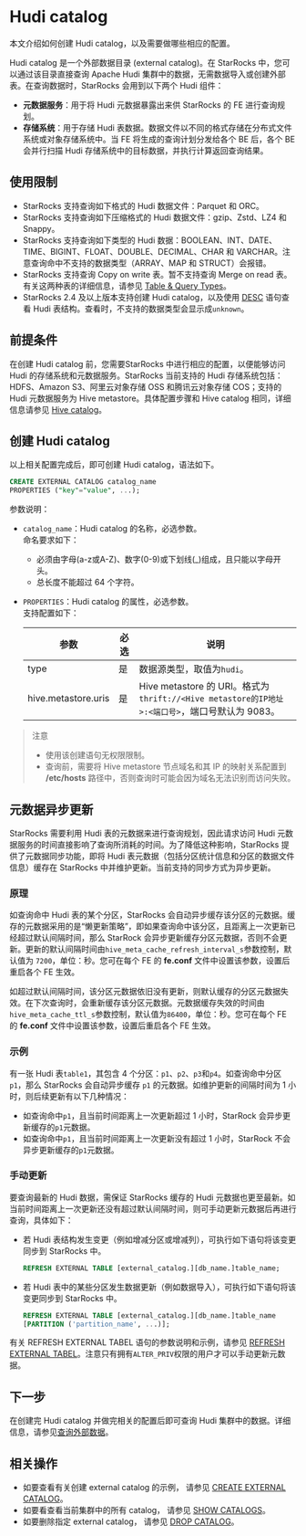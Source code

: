 # Hudi catalog

本文介绍如何创建 Hudi catalog，以及需要做哪些相应的配置。

Hudi catalog 是一个外部数据目录 (external catalog)。在 StarRocks 中，您可以通过该目录直接查询 Apache Hudi 集群中的数据，无需数据导入或创建外部表。在查询数据时，StarRocks 会用到以下两个 Hudi 组件：

- **元数据服务**：用于将 Hudi 元数据暴露出来供 StarRocks 的 FE 进行查询规划。
- **存储系统**：用于存储 Hudi 表数据。数据文件以不同的格式存储在分布式文件系统或对象存储系统中。当 FE 将生成的查询计划分发给各个 BE 后，各个 BE 会并行扫描 Hudi 存储系统中的目标数据，并执行计算返回查询结果。

## 使用限制

- StarRocks 支持查询如下格式的 Hudi 数据文件：Parquet 和 ORC。
- StarRocks 支持查询如下压缩格式的 Hudi 数据文件：gzip、Zstd、LZ4 和 Snappy。
- StarRocks 支持查询如下类型的 Hudi 数据：BOOLEAN、INT、DATE、TIME、BIGINT、FLOAT、DOUBLE、DECIMAL、CHAR 和 VARCHAR。注意查询命中不支持的数据类型（ARRAY、MAP 和 STRUCT）会报错。
- StarRocks 支持查询 Copy on write 表。暂不支持查询 Merge on read 表。有关这两种表的详细信息，请参见 [Table & Query Types](https://hudi.apache.org/docs/table_types)。
- StarRocks 2.4 及以上版本支持创建 Hudi catalog，以及使用 [DESC](/sql-reference/sql-statements/Utility/DESCRIBE.md) 语句查看 Hudi 表结构。查看时，不支持的数据类型会显示成`unknown`。

## 前提条件

在创建 Hudi catalog 前，您需要StarRocks 中进行相应的配置，以便能够访问 Hudi 的存储系统和元数据服务。StarRocks 当前支持的 Hudi 存储系统包括：HDFS、Amazon S3、阿里云对象存储 OSS 和腾讯云对象存储 COS；支持的 Hudi 元数据服务为 Hive metastore。具体配置步骤和 Hive catalog 相同，详细信息请参见 [Hive catalog](../catalog/hive_catalog.md#前提条件)。

## 创建 Hudi catalog

以上相关配置完成后，即可创建 Hudi catalog，语法如下。

```SQL
CREATE EXTERNAL CATALOG catalog_name 
PROPERTIES ("key"="value", ...);
```

参数说明：

- `catalog_name`：Hudi catalog 的名称，必选参数。<br>命名要求如下：
  - 必须由字母(a-z或A-Z)、数字(0-9)或下划线(_)组成，且只能以字母开头。
  - 总长度不能超过 64 个字符。

- `PROPERTIES`：Hudi catalog 的属性，必选参数。<br>支持配置如下：

    | **参数**            | **必选** | **说明**                                                     |
    | ------------------- | -------- | ------------------------------------------------------------ |
    | type                | 是       | 数据源类型，取值为`hudi`。                                   |
    | hive.metastore.uris | 是       | Hive metastore 的 URI。格式为 `thrift://<Hive metastore的IP地址>:<端口号>`，端口号默认为 9083。 |

> 注意
>
> - 使用该创建语句无权限限制。
> - 查询前，需要将 Hive metastore 节点域名和其 IP 的映射关系配置到 **/etc/hosts** 路径中，否则查询时可能会因为域名无法识别而访问失败。

## 元数据异步更新

StarRocks 需要利用 Hudi 表的元数据来进行查询规划，因此请求访问 Hudi 元数据服务的时间直接影响了查询所消耗的时间。为了降低这种影响，StarRocks 提供了元数据同步功能，即将 Hudi 表元数据（包括分区统计信息和分区的数据文件信息）缓存在 StarRocks 中并维护更新。当前支持的同步方式为异步更新。

### 原理

如查询命中 Hudi 表的某个分区，StarRocks 会自动异步缓存该分区的元数据。缓存的元数据采用的是“懒更新策略”，即如果查询命中该分区，且距离上一次更新已经超过默认间隔时间，那么 StarRock 会异步更新缓存分区元数据，否则不会更新。更新的默认间隔时间由`hive_meta_cache_refresh_interval_s`参数控制，默认值为 `7200`，单位：秒。您可在每个 FE 的 **fe.conf** 文件中设置该参数，设置后重启各个 FE 生效。

如超过默认间隔时间，该分区元数据依旧没有更新，则默认缓存的分区元数据失效。在下次查询时，会重新缓存该分区元数据。元数据缓存失效的时间由`hive_meta_cache_ttl_s`参数控制，默认值为`86400`，单位：秒。您可在每个 FE 的 **fe.conf** 文件中设置该参数，设置后重启各个 FE 生效。

### 示例

有一张 Hudi 表`table1`，其包含 4 个分区：`p1`、`p2`、`p3`和`p4`。如查询命中分区 `p1`，那么 StarRocks 会自动异步缓存 `p1` 的元数据。如维护更新的间隔时间为 1 小时，则后续更新有以下几种情况：

- 如查询命中`p1`，且当前时间距离上一次更新超过 1 小时，StarRock 会异步更新缓存的`p1`元数据。
- 如查询命中`p1`，且当前时间距离上一次更新没有超过 1 小时，StarRock 不会异步更新缓存的`p1`元数据。

### 手动更新

要查询最新的 Hudi 数据，需保证 StarRocks 缓存的 Hudi 元数据也更至最新。如当前时间距离上一次更新还没有超过默认间隔时间，则可手动更新元数据后再进行查询，具体如下：

- 若 Hudi 表结构发生变更（例如增减分区或增减列），可执行如下语句将该变更同步到 StarRocks 中。

    ```SQL
    REFRESH EXTERNAL TABLE [external_catalog.][db_name.]table_name;
    ```

- 若 Hudi 表中的某些分区发生数据更新（例如数据导入），可执行如下语句将该变更同步到 StarRocks 中。

    ```SQL
    REFRESH EXTERNAL TABLE [external_catalog.][db_name.]table_name
    [PARTITION ('partition_name', ...)];
    ```

有关 REFRESH EXTERNAL TABEL 语句的参数说明和示例，请参见 [REFRESH EXTERNAL TABEL](/sql-reference/sql-statements/data-definition/REFRESH%20EXTERNAL%20TABLE.md)。注意只有拥有`ALTER_PRIV`权限的用户才可以手动更新元数据。

## 下一步

在创建完 Hudi catalog 并做完相关的配置后即可查询 Hudi 集群中的数据。详细信息，请参见[查询外部数据](../catalog/query_external_data.md)。

## 相关操作

- 如要查看有关创建 external catalog 的示例， 请参见 [CREATE EXTERNAL CATALOG](/sql-reference/sql-statements/data-definition/CREATE%20EXTERNAL%20CATALOG.md)。
- 如要看查看当前集群中的所有 catalog， 请参见 [SHOW CATALOGS](/sql-reference/sql-statements/data-manipulation/SHOW%20CATALOGS.md)。
- 如要删除指定 external catalog， 请参见 [DROP CATALOG](/sql-reference/sql-statements/data-definition/DROP%20CATALOG.md)。
